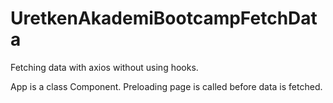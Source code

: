 # UretkenAkademiBootcampFetchData
Fetching data with axios without using hooks.


App is a class Component.
Preloading page is called before data is fetched.
